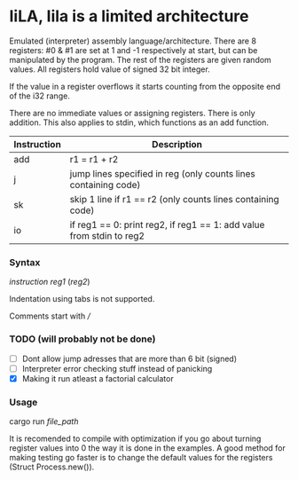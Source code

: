 # IiLA, Iila is a limited architecture

Emulated (interpreter) assembly language/architecture.
There are 8 registers:
#0 & #1 are set at 1 and -1 respectively at start, but can be manipulated by the program.
The rest of the registers are given
random values. All registers hold value of 
signed 32 bit integer.

If the value in a register overflows it starts counting
from the opposite end of the i32 range.

There are no immediate values or assigning registers.
There is only addition. This also applies to stdin,
which functions as an add function.

Instruction | Description
-- | --
add | r1 = r1 + r2
j | jump lines specified in reg (only counts lines containing code)
sk | skip 1 line if r1 == r2 (only counts lines containing code)
io | if reg1 == 0: print reg2, if reg1 == 1: add value from stdin to reg2

### Syntax
*instruction* *reg1* (*reg2*)

Indentation using tabs is not supported.

Comments start with */*

### TODO (will probably not be done)
- [ ] Dont allow jump adresses that are more than 6 bit (signed)
- [ ] Interpreter error checking stuff instead of panicking
- [x] Making it run atleast a factorial calculator

### Usage
cargo run *file_path*

It is recomended to compile with optimization if you go about turning register values into 0 the way it is done in the examples.
A good method for making testing go faster is to change the default values for the registers (Struct Process.new()).
